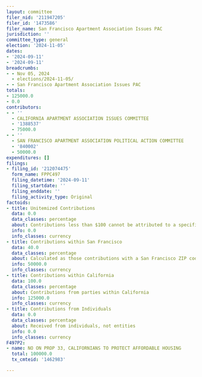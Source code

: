 ```yaml
---
layout: committee
filer_nid: '211947205'
filer_id: '1473586'
filer_name: San Francisco Apartment Association Issues PAC
jurisdiction: ''
committee_type: general
election: '2024-11-05'
dates:
- '2024-09-11'
- '2024-09-11'
breadcrumbs:
- - Nov 05, 2024
  - elections/2024-11-05/
- - San Francisco Apartment Association Issues PAC
totals:
- 125000.0
- 0.0
contributors:
- - ''
  - CALIFORNIA APARTMENT ASSOCIATION ISSUES COMMITTEE
  - '1388537'
  - 75000.0
- - ''
  - SAN FRANCISCO APARTMENT ASSOCIATION POLITICAL ACTION COMMITTEE
  - '840002'
  - 50000.0
expenditures: []
filings:
- filing_id: '212074475'
  form_name: FPPC497
  filing_datetime: '2024-09-11'
  filing_startdate: ''
  filing_enddate: ''
  filing_activity_type: Original
factoids:
- title: Unitemized Contributions
  data: 0.0
  data_classes: percentage
  about: Contributions less than $100 cannot be attributed to a specific individual
  info: 0.0
  info_classes: currency
- title: Contributions within San Francisco
  data: 40.0
  data_classes: percentage
  about: Calculated as those contributions with a San Francisco ZIP code
  info: 50000.0
  info_classes: currency
- title: Contributions within California
  data: 100.0
  data_classes: percentage
  about: Contributions from parties within California
  info: 125000.0
  info_classes: currency
- title: Contributions from Individuals
  data: 0.0
  data_classes: percentage
  about: Received from individuals, not entities
  info: 0.0
  info_classes: currency
F497P2:
- name: NO ON PROP 33, CALIFORNIANS TO PROTECT AFFORDABLE HOUSING
  total: 100000.0
  tx_cmteid: '1462983'

---
```


